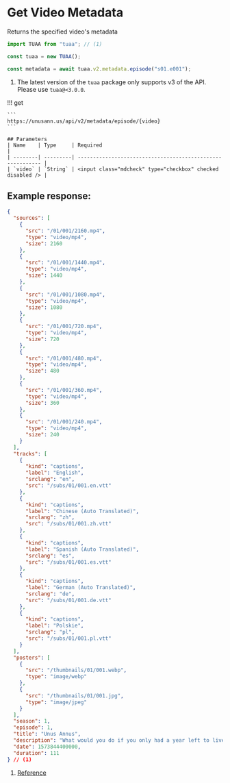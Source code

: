 # Get Video Metadata

Returns the specified video's metadata

```typescript title="TypeScript"
import TUAA from "tuaa"; // (1)

const tuaa = new TUAA();

const metadata = await tuaa.v2.metadata.episode("s01.e001");
```

1. The latest version of the `tuaa` package only supports v3 of the API. Please use `tuaa@<3.0.0`.

!!! get

    ```
    https://unusann.us/api/v2/metadata/episode/{video}
    ```

    ## Parameters
    | Name    | Type     | Required                                                   |
    | --------| ---------| ---------------------------------------------------------- |
    | `video` | `String` | <input class="mdcheck" type="checkbox" checked disabled /> |

## Example response:

```json title="JSON"
{
  "sources": [
    {
      "src": "/01/001/2160.mp4",
      "type": "video/mp4",
      "size": 2160
    },
    {
      "src": "/01/001/1440.mp4",
      "type": "video/mp4",
      "size": 1440
    },
    {
      "src": "/01/001/1080.mp4",
      "type": "video/mp4",
      "size": 1080
    },
    {
      "src": "/01/001/720.mp4",
      "type": "video/mp4",
      "size": 720
    },
    {
      "src": "/01/001/480.mp4",
      "type": "video/mp4",
      "size": 480
    },
    {
      "src": "/01/001/360.mp4",
      "type": "video/mp4",
      "size": 360
    },
    {
      "src": "/01/001/240.mp4",
      "type": "video/mp4",
      "size": 240
    }
  ],
  "tracks": [
    {
      "kind": "captions",
      "label": "English",
      "srclang": "en",
      "src": "/subs/01/001.en.vtt"
    },
    {
      "kind": "captions",
      "label": "Chinese (Auto Translated)",
      "srclang": "zh",
      "src": "/subs/01/001.zh.vtt"
    },
    {
      "kind": "captions",
      "label": "Spanish (Auto Translated)",
      "srclang": "es",
      "src": "/subs/01/001.es.vtt"
    },
    {
      "kind": "captions",
      "label": "German (Auto Translated)",
      "srclang": "de",
      "src": "/subs/01/001.de.vtt"
    },
    {
      "kind": "captions",
      "label": "Polskie",
      "srclang": "pl",
      "src": "/subs/01/001.pl.vtt"
    }
  ],
  "posters": [
    {
      "src": "/thumbnails/01/001.webp",
      "type": "image/webp"
    },
    {
      "src": "/thumbnails/01/001.jpg",
      "type": "image/jpeg"
    }
  ],
  "season": 1,
  "episode": 1,
  "title": "Unus Annus",
  "description": "What would you do if you only had a year left to live? Would you squander the time you were given? Or would you make every second count?<br><br>Welcome to Unus Annus. Today marks the beginning of our year-long journey where the only certainty is the end. In exactly 365 days this channel will be deleted along with all of the daily uploads accumulated since then. Nothing will be saved. Nothing will be reuploaded.<br><br>This is your one chance to join us at the onset of our adventure. To be there from the beginning. To make every second count. Subscribe now and relish what little time we have left or have the choice made for you as we disappear from existence forever. But remember... everything has an end. Even you. <br><br>Memento mori.<br><br>Unus annus.",
  "date": 1573844400000,
  "duration": 111
} // (1)
```

1. [Reference](../../Reference/Metadata/index.md)
